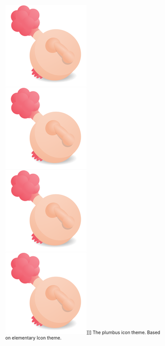 ![This is a plumbus.](/plumbus.svg?raw=true "Plumbus")
![This is a plumbus.](/plumbus.svg?raw=true "Plumbus")
![This is a plumbus.](/plumbus.svg?raw=true "Plumbus")
![This is a plumbus.](/plumbus.svg?raw=true "Plumbus")]]]
The plumbus icon theme. Based on elementary Icon theme.
